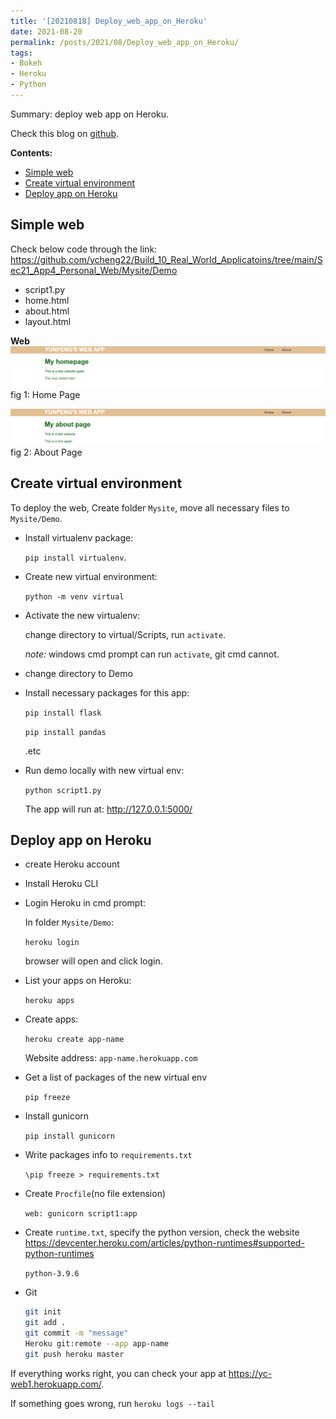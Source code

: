 ```yaml
---
title: '[20210818] Deploy_web_app_on_Heroku'
date: 2021-08-20
permalink: /posts/2021/08/Deploy_web_app_on_Heroku/
tags:
- Bokeh
- Heroku
- Python
---
```


Summary: deploy web app on Heroku.

Check this blog on [github](https://github.com/ycheng22/ycheng22.github.io/blob/master/_posts/2021-08-20-Deploy_web_app_on_Heroku.md).

**Contents:**
- [Simple web](#simple-web)
- [Create virtual environment](#create-virtual-environment)
- [Deploy app on Heroku](#deploy-app-on-heroku)


## Simple web

Check below code through the link:
<https://github.com/ycheng22/Build_10_Real_World_Applicatoins/tree/main/Sec21_App4_Personal_Web/Mysite/Demo>
- script1.py
- home.html
- about.html
- layout.html

<script src="https://github.com/ycheng22/Build_10_Real_World_Applicatoins/blob/main/Sec21_App4_Personal_Web/Mysite/Demo/script1.py"></script>

**Web**
![name](../images/heroku_blogs/home_page.png)
fig 1: Home Page

![name](../images/heroku_blogs/about_page.png)
fig 2: About Page

## Create virtual environment

To deploy the web, Create folder `Mysite`, move all necessary files to` Mysite/Demo`.

- Install virtualenv package:

  ```pip install virtualenv```.
- Create new virtual environment:

  ```python -m venv virtual```
- Activate the new virtualenv:

  change directory to virtual/Scripts, run ```activate```.

  *note:* windows cmd prompt can run `activate`, git cmd cannot.

- change directory to Demo

- Install necessary packages for this app:

  ```pip install flask```

  ```pip install pandas```

  .etc

- Run demo locally with new virtual env:

  ```python script1.py```

  The app will run at: http://127.0.0.1:5000/

## Deploy app on Heroku
- create Heroku account
- Install Heroku CLI
- Login Heroku in cmd prompt:

  In folder `Mysite/Demo`:

  ```heroku login```

  browser will open and click login.
- List your apps on Heroku:

  ```heroku apps```

- Create apps:

  ```heroku create app-name```

  Website address:  `app-name.herokuapp.com`
- Get a list of packages of the new virtual env

  ```pip freeze```

- Install gunicorn

  ```pip install gunicorn```

- Write packages info to `requirements.txt`

  ```\pip freeze > requirements.txt```

- Create `Procfile`(no file extension)

  ```web: gunicorn script1:app```
- Create `runtime.txt`, specify the python version, check the website <https://devcenter.heroku.com/articles/python-runtimes#supported-python-runtimes>

  ```python-3.9.6```
- Git

  ```bash
  git init
  git add .
  git commit -m "message"
  Heroku git:remote --app app-name
  git push heroku master
  ```

If everything works right, you can check your app at <https://yc-web1.herokuapp.com/>.

If something goes wrong, run ```heroku logs --tail```
